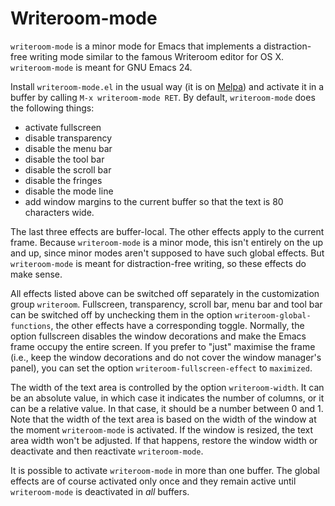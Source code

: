 # Writeroom-mode #

`writeroom-mode` is a minor mode for Emacs that implements a distraction-free writing mode similar to the famous Writeroom editor for OS X. `writeroom-mode` is meant for GNU Emacs 24.

Install `writeroom-mode.el` in the usual way (it is on [Melpa](http://melpa.milkbox.net/)) and activate it in a buffer by calling `M-x writeroom-mode RET`. By default, `writeroom-mode` does the following things:

* activate fullscreen
* disable transparency
* disable the menu bar
* disable the tool bar
* disable the scroll bar
* disable the fringes
* disable the mode line
* add window margins to the current buffer so that the text is 80 characters wide.

The last three effects are buffer-local. The other effects apply to the current frame. Because `writeroom-mode` is a minor mode, this isn't entirely on the up and up, since minor modes aren't supposed to have such global effects. But `writeroom-mode` is meant for distraction-free writing, so these effects do make sense.

All effects listed above can be switched off separately in the customization group `writeroom`. Fullscreen, transparency, scroll bar, menu bar and tool bar can be switched off by unchecking them in the option  `writeroom-global-functions`, the other effects have a corresponding toggle. Normally, the option fullscreen disables the window decorations and make the Emacs frame occupy the entire screen. If you prefer to "just" maximise the frame (i.e., keep the window decorations and do not cover the window manager's panel), you can set the option `writeroom-fullscreen-effect` to `maximized`.

The width of the text area is controlled by the option `writeroom-width`. It can be an absolute value, in which case it indicates the number of columns, or it can be a relative value. In that case, it should be a number between 0 and 1. Note that the width of the text area is based on the width of the window at the moment `writeroom-mode` is activated. If the window is resized, the text area width won't be adjusted. If that happens, restore the window width or deactivate and then reactivate `writeroom-mode`.

It is possible to activate `writeroom-mode` in more than one buffer. The global effects are of course activated only once and they remain active until `writeroom-mode` is deactivated in *all* buffers.

